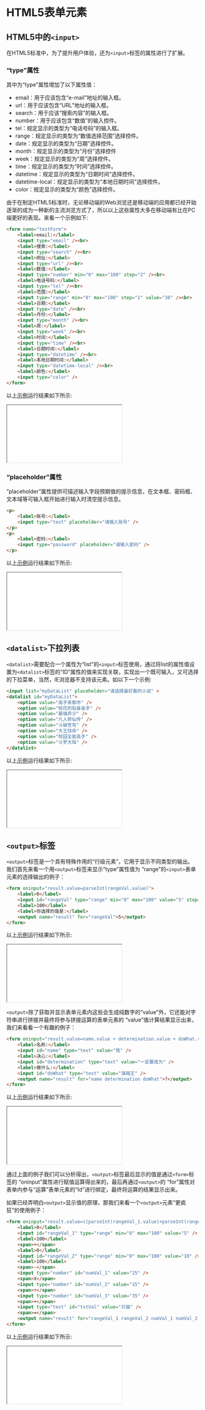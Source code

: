 # HTML5表单元素

## HTML5中的`<input>`

在HTML5标准中，为了提升用户体验，还为`<input>`标签的属性进行了扩展。

### “type”属性

其中为“type”属性增加了以下属性值：

* email：用于应该包含“e-mail”地址的输入框。
* url：用于应该包含“URL”地址的输入框。
* search：用于应该“搜索内容”的输入框。
* number：用于应该包含“数值”的输入控件。
* tel：规定显示的类型为“电话号码”的输入框。
* range：规定显示的类型为“数值选择范围”选择控件。
* date：规定显示的类型为“日期”选择控件。
* month：规定显示的类型为“月份”选择控件
* week：规定显示的类型为“周”选择控件。
* time：规定显示的类型为“时间”选择控件。
* datetime：规定显示的类型为“日期时间”选择控件。
* datetime-local：规定显示的类型为“本地日期时间”选择控件。
* color：规定显示的类型为“颜色”选择控件。

由于在制定HTML5标准时，无论移动端的Web浏览还是移动端的应用都已经开始逐渐的成为一种新的主流浏览方式了，所以以上这些属性大多在移动端有比在PC端更好的表现。来看一个示例如下:

```html
<form name="testForm">
    <label>email:</label>
    <input type="email" /><br>
    <label>搜索:</label>
    <input type="search" /><br>
    <label>网址:</label>
    <input type="url" /><br>
    <label>数值:</label>
    <input type="number" min="0" max="100" step="2" /><br>
    <label>电话号码:</label>
    <input type="tel" /><br>
    <label>范围:</label>
    <input type="range" min="0" max="100" step="1" value="30" /><br>
    <label>日期:</label>
    <input type="date" /><br>
    <label>月份:</label>
    <input type="month" /><br>
    <label>周:</label>
    <input type="week" /><br>
    <label>时间:</label>
    <input type="time" /><br>
    <label>日期时间:</label>
    <input type="datetime" /><br>
    <label>本地日期时间:</label>
    <input type="datetime-local" /><br>
    <label>颜色:</label>
    <input type="color" />
</form>
```

以上[示例](./docs/html/html/html-code-10-1.html)运行结果如下所示:

<iframe style="min-height:60px;" src="./docs/html/html/html-code-10-1.html"></iframe>

### “placeholder”属性

“placeholder”属性提供可描述输入字段预期值的提示信息，在文本框、密码框、文本域等可输入框开始进行输入时清空提示信息。

```html
<p>
    <label>账号:</label>
    <input type="text" placeholder="请输入账号" />
</p>
<p>
    <label>密码:</label>
    <input type="password" placeholder="请输入密码" />
</p>
```

以上[示例](./docs/html/html/html-code-10-2.html)运行结果如下所示:

<iframe style="min-height:60px;" src="./docs/html/html/html-code-10-2.html"></iframe>

## `<datalist>`下拉列表

`<datalist>`需要配合一个属性为“list”的`<input>`标签使用，通过将list的属性值设置为`<datalist>`标签的“ID”属性的值来实现关联，实现出一个既可输入，又可选择的下拉菜单，当然，IE浏览器不支持该元素。如以下一个示例:

```html
<input list="myDataList" placeholder="请选择最好看的小说" >
<datalist id="myDataList">
    <option value="高手来都市" />
    <option value="校花的贴身高手" />
    <option value="最强弃少" />
    <option value="凡人修仙传" />
    <option value="斗破苍穹" />
    <option value="大王饶命" />
    <option value="校园全能高手" />
    <option value="斗罗大陆" />
</datalist>
```

以上[示例](./docs/html/html/html-code-10-3.html)运行结果如下所示:

<iframe style="min-height:60px;" src="./docs/html/html/html-code-10-3.html"></iframe>

## `<output>`标签

`<output>`标签是一个具有特殊作用的“行级元素”，它用于显示不同类型的输出。 我们首先来看一个用`<output>`标签来显示“type”属性值为 “range”的`<input>`表单元素的选择输出的例子：

```html
<form oninput="result.value=parseInt(rangeVal.value)">
    <label>0</label>
    <input id="rangeVal" type="range" min="0" max="100" value="5" step="1" />
    <label>100</label>
    <label>你选择的值是:</label>
    <output name="result" for="rangeVal">5</output>
</form>
```

以上[示例](./docs/html/html/html-code-10-4.html)运行结果如下所示:

<iframe style="min-height:60px;" src="./docs/html/html/html-code-10-4.html"></iframe>

`<output>`除了获取并显示表单元素内这些会生成纯数字的“value”外，它还能对字符串进行拼接并最终将参与拼接运算的表单元素的 “value”值计算结果显示出来，我们来看看一个有趣的例子：

```html
<form oninput="result.value=name.value + determination.value + doWhat.value">
    <label>名称:</label>
    <input id="name" type="text" value="我" />
    <label>决心:</label>
    <input id="determination" type="text" value="一定要成为" />
    <label>做什么:</label>
    <input id="doWhat" type="text" value="海贼王" />
    <output name="result" for="name determination doWhat">?</output>
</form>
```

以上[示例](./docs/html/html/html-code-10-5.html)运行结果如下所示:

<iframe style="min-height:60px;" src="./docs/html/html/html-code-10-5.html"></iframe>

通过上面的例子我们可以分析得出，`<output>`标签最后显示的值是通过`<form>`标签的 “oninput”属性进行赋值运算得出来的，最后再通过`<output>`的 “for”属性对表单内参与“运算”表单元素的“Id”进行绑定，最终将运算的结果显示出来。

如果已经弄明白`<output>`显示值的原理，那我们来看一个`<output>`元素“更疯狂”的使用例子：

```html
<form oninput="result.value=((parseInt(rangeVal_1.value)+parseInt(rangeVal_2.value)-parseInt(numVal_1.value))*parseInt(numVal_2.value)/parseInt(numVal_3.value))+txtVal.value">
    <label>0</label>
    <input id="rangeVal_1" type="range" min="0" max="100" value="5" />
    <label>100</label>
    <span>+</span>
    <label>0</label>
    <input id="rangeVal_2" type="range" min="0" max="100" value="10" />
    <label>100</label>
    <span>-</span>
    <input type="number" id="numVal_1" value="25" />
    <span>X</span>
    <input type="number" id="numVal_2" value="15" />
    <span>÷</span>
    <input type="number" id="numVal_3" value="35" />
    <span>+</span>
    <input type="text" id="txtVal" value="只猫" />
    <span>=</span>
    <output name="result" for="rangeVal_1 rangeVal_2 numVal_1 numVal_2 numVal_3 txtVal">?</output>
</form>
```

以上[示例](./docs/html/html/html-code-10-6.html)运行结果如下所示:

<iframe style="min-height:60px;" src="./docs/html/html/html-code-10-6.html"></iframe>